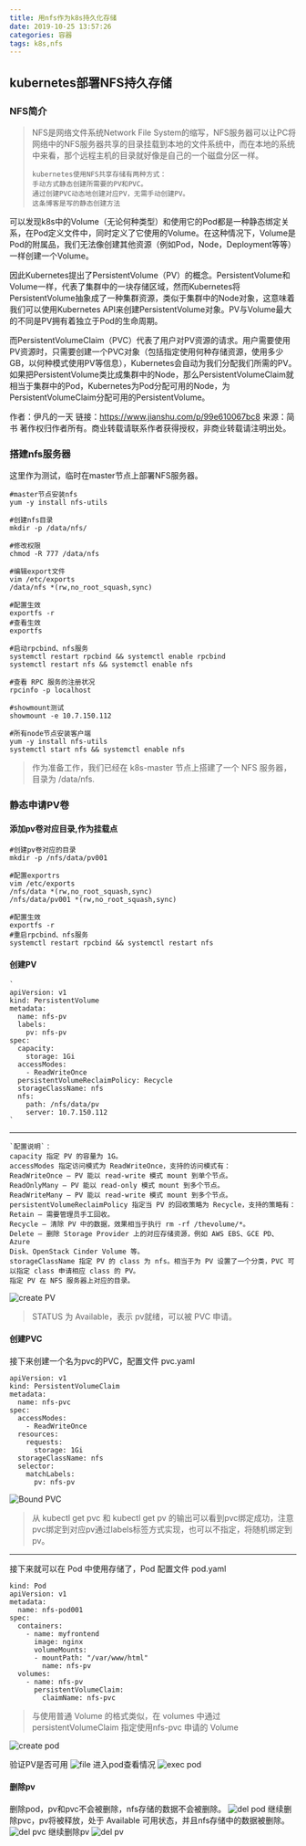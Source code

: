 ```yaml
---
title: 用nfs作为k8s持久化存储
date: 2019-10-25 13:57:26
categories: 容器
tags: k8s,nfs
---
```


## kubernetes部署NFS持久存储

### NFS简介
> NFS是网络文件系统Network File System的缩写，NFS服务器可以让PC将网络中的NFS服务器共享的目录挂载到本地的文件系统中，而在本地的系统中来看，那个远程主机的目录就好像是自己的一个磁盘分区一样。
> ```
> kubernetes使用NFS共享存储有两种方式：
> 手动方式静态创建所需要的PV和PVC。
> 通过创建PVC动态地创建对应PV，无需手动创建PV。
> 这条博客是写的静态创建方法
> ```
可以发现k8s中的Volume（无论何种类型）和使用它的Pod都是一种静态绑定关系，在Pod定义文件中，同时定义了它使用的Volume。在这种情况下，Volume是Pod的附属品，我们无法像创建其他资源（例如Pod，Node，Deployment等等）一样创建一个Volume。

因此Kubernetes提出了PersistentVolume（PV）的概念。PersistentVolume和Volume一样，代表了集群中的一块存储区域，然而Kubernetes将PersistentVolume抽象成了一种集群资源，类似于集群中的Node对象，这意味着我们可以使用Kubernetes API来创建PersistentVolume对象。PV与Volume最大的不同是PV拥有着独立于Pod的生命周期。

而PersistentVolumeClaim（PVC）代表了用户对PV资源的请求。用户需要使用PV资源时，只需要创建一个PVC对象（包括指定使用何种存储资源，使用多少GB，以何种模式使用PV等信息），Kubernetes会自动为我们分配我们所需的PV。如果把PersistentVolume类比成集群中的Node，那么PersistentVolumeClaim就相当于集群中的Pod，Kubernetes为Pod分配可用的Node，为PersistentVolumeClaim分配可用的PersistentVolume。

作者：伊凡的一天
链接：https://www.jianshu.com/p/99e610067bc8
来源：简书
著作权归作者所有。商业转载请联系作者获得授权，非商业转载请注明出处。

### 搭建nfs服务器
这里作为测试，临时在master节点上部署NFS服务器。
```
#master节点安装nfs
yum -y install nfs-utils

#创建nfs目录
mkdir -p /data/nfs/

#修改权限
chmod -R 777 /data/nfs

#编辑export文件
vim /etc/exports
/data/nfs *(rw,no_root_squash,sync)

#配置生效
exportfs -r
#查看生效
exportfs

#启动rpcbind、nfs服务
systemctl restart rpcbind && systemctl enable rpcbind
systemctl restart nfs && systemctl enable nfs

#查看 RPC 服务的注册状况
rpcinfo -p localhost

#showmount测试
showmount -e 10.7.150.112

#所有node节点安装客户端
yum -y install nfs-utils
systemctl start nfs && systemctl enable nfs
```
> 作为准备工作，我们已经在 k8s-master 节点上搭建了一个 NFS 服务器，目录为 /data/nfs.

### 静态申请PV卷

#### 添加pv卷对应目录,作为挂载点
```
#创建pv卷对应的目录
mkdir -p /nfs/data/pv001

#配置exportrs
vim /etc/exports
/nfs/data *(rw,no_root_squash,sync)
/nfs/data/pv001 *(rw,no_root_squash,sync)

#配置生效
exportfs -r
#重启rpcbind、nfs服务
systemctl restart rpcbind && systemctl restart nfs
```

#### 创建PV
```
`
apiVersion: v1
kind: PersistentVolume
metadata:
  name: nfs-pv
  labels:
    pv: nfs-pv
spec:
  capacity:
    storage: 1Gi
  accessModes:
    - ReadWriteOnce
  persistentVolumeReclaimPolicy: Recycle
  storageClassName: nfs
  nfs:
    path: /nfs/data/pv
    server: 10.7.150.112
`
```
--- 

```
`配置说明`：
capacity 指定 PV 的容量为 1G。
accessModes 指定访问模式为 ReadWriteOnce，支持的访问模式有：
ReadWriteOnce – PV 能以 read-write 模式 mount 到单个节点。
ReadOnlyMany – PV 能以 read-only 模式 mount 到多个节点。
ReadWriteMany – PV 能以 read-write 模式 mount 到多个节点。
persistentVolumeReclaimPolicy 指定当 PV 的回收策略为 Recycle，支持的策略有：
Retain – 需要管理员手工回收。
Recycle – 清除 PV 中的数据，效果相当于执行 rm -rf /thevolume/*。
Delete – 删除 Storage Provider 上的对应存储资源，例如 AWS EBS、GCE PD、Azure
Disk、OpenStack Cinder Volume 等。
storageClassName 指定 PV 的 class 为 nfs。相当于为 PV 设置了一个分类，PVC 可以指定 class 申请相应 class 的 PV。
指定 PV 在 NFS 服务器上对应的目录。
```
![create PV](https://tva1.sinaimg.cn/large/006y8mN6gy1g8ctzzzc76j30wm03kaaq.jpg)

> STATUS 为 Available，表示 pv就绪，可以被 PVC 申请。

#### 创建PVC
接下来创建一个名为pvc的PVC，配置文件 pvc.yaml
```
apiVersion: v1
kind: PersistentVolumeClaim
metadata:
  name: nfs-pvc
spec:
  accessModes:
    - ReadWriteOnce
  resources:
    requests:
      storage: 1Gi
  storageClassName: nfs
  selector:
    matchLabels:
      pv: nfs-pv

```

![Bound PVC](https://tva1.sinaimg.cn/large/006y8mN6gy1g8cu33t8lsj30xo06kmyk.jpg)

> 从 kubectl get pvc 和 kubectl get pv 的输出可以看到pvc绑定成功，注意pvc绑定到对应pv通过labels标签方式实现，也可以不指定，将随机绑定到pv。

---

接下来就可以在 Pod 中使用存储了，Pod 配置文件 pod.yaml
```
kind: Pod
apiVersion: v1
metadata:
  name: nfs-pod001
spec:
  containers:
    - name: myfrontend
      image: nginx
      volumeMounts:
      - mountPath: "/var/www/html"
        name: nfs-pv
  volumes:
    - name: nfs-pv
      persistentVolumeClaim:
        claimName: nfs-pvc
```
> 与使用普通 Volume 的格式类似，在 volumes 中通过 persistentVolumeClaim 指定使用nfs-pvc 申请的 Volume

![create pod](https://tva1.sinaimg.cn/large/006y8mN6gy1g8cu7x6628j30go03tt97.jpg)

验证PV是否可用
![file](https://tva1.sinaimg.cn/large/006y8mN6gy1g8cu8qrjnpj30pg02yjrt.jpg)
进入pod查看情况
![exec pod](https://tva1.sinaimg.cn/large/006y8mN6gy1g8cu9hb48qj30u0092abz.jpg)


#### 删除pv
删除pod，pv和pvc不会被删除，nfs存储的数据不会被删除。
![del pod ](https://tva1.sinaimg.cn/large/006y8mN6gy1g8cub06m8qj30hd03iq3d.jpg)
继续删除pvc，pv将被释放，处于 Available 可用状态，并且nfs存储中的数据被删除。
![del pvc ](https://tva1.sinaimg.cn/large/006y8mN6gy1g8cucndzf7j30us05175e.jpg)
继续删除pv
![del pv](https://tva1.sinaimg.cn/large/006y8mN6gy1g8cud8vkzpj30gf026dg2.jpg)





